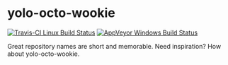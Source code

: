 # yolo-octo-wookie

[![Travis-CI Linux Build Status](https://travis-ci.org/douglaswth/yolo-octo-wookie.svg?branch=master)](https://travis-ci.org/douglaswth/yolo-octo-wookie)
[![AppVeyor Windows Build Status](https://ci.appveyor.com/api/projects/status/github/douglaswth/yolo-octo-wookie?svg=true)](https://ci.appveyor.com/project/douglaswth/yolo-octo-wookie)

Great repository names are short and memorable. Need inspiration? How about yolo-octo-wookie.
